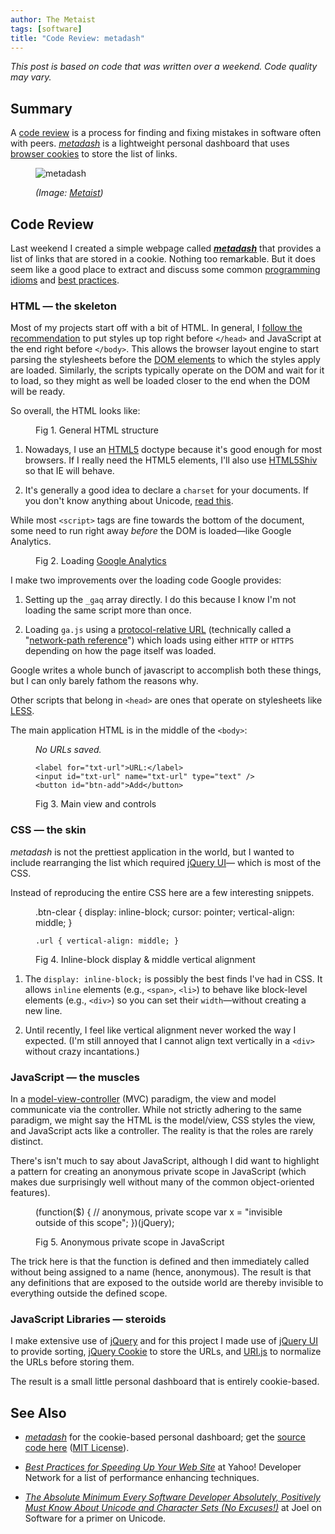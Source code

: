 ```yaml
---
author: The Metaist
tags: [software]
title: "Code Review: metadash"
---
```


_This post is based on code that was written over a weekend.
Code quality may vary._

## Summary

<div class="entry-summary" markdown="1">

A [code review][wiki-1] is a process for finding and fixing mistakes
in software often with peers. <cite>[metadash][meta-1]</cite> is a
lightweight personal dashboard that uses [browser cookies][wiki-2]
to store the list of links.

</div>

[wiki-1]: http://en.wikipedia.org/wiki/Code_review
[wiki-2]: http://en.wikipedia.org/wiki/HTTP_cookie

<figure markdown="1">

![metadash]({{thumbnail}})

<figcaption markdown="1">

  <address markdown="1">

(Image: [Metaist]({{thumbnail}}))</address>

</figcaption>
</figure><!--more-->

## Code Review

Last weekend I created a simple webpage called
<strong><cite>[metadash][meta-1]</cite></strong> that provides a list of links
that are stored in a cookie. Nothing too remarkable. But it does seem like a
good place to extract and discuss some common
[programming idioms][wiki-3] and [best practices][wiki-4].

### HTML &mdash; the skeleton

Most of my projects start off with a bit of HTML. In general,
I [follow the recommendation][ydn-1] to put styles up top right before
`</head>` and JavaScript at the end right before `</body>`. This allows
the browser layout engine to start parsing the stylesheets before the
[DOM elements][wiki-5] to which the styles apply are loaded. Similarly,
the scripts typically operate on the DOM and wait for it to load, so they
might as well be loaded closer to the end when the DOM will be ready.

So overall, the HTML looks like:

<figure markdown="1" class="code">
    <!DOCTYPE html>
    <html><head>
      <meta http-equiv="Content-Type" content="text/html; charset=UTF-8">
      <title>metadash (metaist)</title>
      <!-- stylesheets -->
    </head><body>
      <!-- content -->
      <!-- scripts -->
    </body></html>
<figcaption>
Fig 1. General HTML structure
</figcaption></figure>

1. Nowadays, I use an [HTML5][wiki-6] doctype because it's good enough for
   most browsers. If I really need the HTML5 elements, I'll also use
   [HTML5Shiv][html5-shiv] so that IE will behave.

2. It's generally a good idea to declare a `charset` for your documents.
   If you don't know anything about Unicode, [read this][joel-1].

While most `<script>` tags are fine towards the bottom of the document, some
need to run right away _before_ the DOM is loaded&mdash;like Google Analytics.

<figure markdown="1" class="code">
    <script type="text/javascript">
      var _gaq = [['_setAccount', 'UA-XXXXXXXX-X'],['_trackPageview']];
    </script>
    <script type="text/javascript" src="//www.google-analytics.com/ga.js"></script>
<figcaption markdown="1">

Fig 2. Loading [Google Analytics](http://google.com/analytics)

</figcaption></figure>

I make two improvements over the loading code Google provides:

1. Setting up the `_gaq` array directly. I do this because I know I'm not
   loading the same script more than once.

2. Loading `ga.js` using a [protocol-relative URL][rel-url] (technically
   called a "[network-path reference][rfc-3986-4.2]") which loads using either
   `HTTP` or `HTTPS` depending on how the page itself was loaded.

Google writes a whole bunch of javascript to accomplish both these things, but
I can only barely fathom the reasons why.

Other scripts that belong in `<head>` are ones that operate on stylesheets
like [LESS](http://lesscss.org/).

The main application HTML is in the middle of the `<body>`:

<figure markdown="1" class="code">
    <ul id="urls"></ul>
    <p id="no-results"><em>No URLs saved.</em></p>

    <label for="txt-url">URL:</label>
    <input id="txt-url" name="txt-url" type="text" />
    <button id="btn-add">Add</button>

<figcaption markdown="1">

Fig 3. Main view and controls

</figcaption></figure>
</figure>

### CSS &mdash; the skin

_metadash_ is not the prettiest application in the world, but I wanted to
include rearranging the list which required [jQuery UI](http://jqueryui.com/)&mdash;
which is most of the CSS.

Instead of reproducing the entire CSS here are a few interesting snippets.

<figure markdown="1" class="code">
    .btn-clear {
    	display: inline-block;
    	cursor: pointer;
    	vertical-align: middle;
    }

    .url { vertical-align: middle; }

<figcaption markdown="1">

Fig 4. Inline-block display & middle vertical alignment

</figcaption></figure>
</figure>

1. The `display: inline-block;` is possibly the best finds I've had in CSS.
   It allows `inline` elements (e.g., `<span>`, `<li>`) to behave like
   block-level elements (e.g., `<div>`) so you can set their
   `width`&mdash;without creating a new line.

2. Until recently, I feel like vertical alignment never worked the way I
   expected. (I'm still annoyed that I cannot align text vertically in a
   `<div>` without crazy incantations.)

### JavaScript &mdash; the muscles

In a [model-view-controller][wiki-7] (MVC) paradigm, the view and model
communicate via the controller. While not strictly adhering to the same
paradigm, we might say the HTML is the model/view, CSS styles the view, and
JavaScript acts like a controller. The reality is that the roles are rarely
distinct.

There's isn't much to say about JavaScript, although I did want to highlight
a pattern for creating an anonymous private scope in JavaScript (which makes
due surprisingly well without many of the common object-oriented features).

<figure markdown="1" class="code">
    (function($) {
      // anonymous, private scope
      var x = "invisible outside of this scope";
    })(jQuery);
<figcaption markdown="1">

Fig 5. Anonymous private scope in JavaScript

</figcaption></figure>
</figure>

The trick here is that the function is defined and then immediately called
without being assigned to a name (hence, anonymous). The result is that any
definitions that are exposed to the outside world are thereby invisible to
everything outside the defined scope.

### JavaScript Libraries &mdash; steroids

I make extensive use of [jQuery](http://jquery.com/) and for this project I
made use of [jQuery UI](http://jqueryui.com/) to provide sorting,
[jQuery Cookie](https://github.com/carhartl/jquery-cookie) to store
the URLs, and [URI.js](https://github.com/medialize/URI.js) to normalize
the URLs before storing them.

The result is a small little personal dashboard that is entirely cookie-based.

## See Also

- <cite>[metadash][meta-1]</cite> for the cookie-based personal dashboard;
  get the [source code here]({BASE_URL}/dash/dash.zip)
  ([MIT License](http://www.opensource.org/licenses/mit-license.php)).

- <cite>[Best Practices for Speeding Up Your Web Site][ydn-1]</cite>
  at <span class="vcard org fn">Yahoo! Developer Network</span>
  for a list of performance enhancing techniques.

- <cite>[The Absolute Minimum Every Software Developer Absolutely, Positively
  Must Know About Unicode and Character Sets (No Excuses!)][joel-1]</cite>
  at <span class="vcard org fn">Joel on Software</span> for a primer on
  Unicode.

[meta-1]: {BASE_URL}/dash/
[wiki-3]: http://en.wikipedia.org/wiki/Programming_idiom
[wiki-4]: http://en.wikipedia.org/wiki/Best_practice
[wiki-5]: http://en.wikipedia.org/wiki/Document_Object_Model
[wiki-6]: http://en.wikipedia.org/wiki/HTML5
[wiki-7]: http://en.wikipedia.org/wiki/Model_view_controller
[rfc-3986-4.2]: http://tools.ietf.org/html/rfc3986#section-4.2
[rel-url]: http://paulirish.com/2010/the-protocol-relative-url/
[html5-shiv]: https://github.com/aFarkas/html5shiv
[joel-1]: http://www.joelonsoftware.com/articles/Unicode.html
[ydn-1]: http://developer.yahoo.com/performance/rules.html
